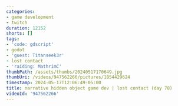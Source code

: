 ```yaml
---
categories:
- game development
- twitch
duration: 12152
shorts: []
tags:
- 'code: gdscript'
- godot
- 'guest: Titanseek3r'
- lost contact
- 'raiding: MathrimC'
thumbPath: /assets/thumbs/20240517170649.jpg
thumbUri: /videos/947562266/pictures/1854429624
timestamp: 2024-05-17T12:06:49-05:00
title: narrative hidden object game dev | lost contact (day 78)
videoId: '947562266'
---
```

